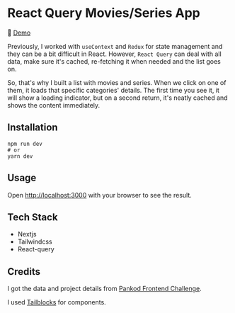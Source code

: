 # React Query Movies/Series App

🚀 [Demo](https://react-query-app-ea37.vercel.app/)

Previously, I worked with `useContext` and `Redux` for state management and they can be a bit difficult in React. However, `React Query` can deal with all data, make sure it's cached, re-fetching it when needed and the list goes on.

So, that's why I built a list with movies and series. When we click on one of them, it loads that specific categories' details. The first time you see it, it will show a loading indicator, but on a second return, it's neatly cached and shows the content immediately.

## Installation

```
npm run dev
# or
yarn dev
```

## Usage

Open [http://localhost:3000](http://localhost:3000) with your browser to see the result.

## Tech Stack

- Nextjs
- Tailwindcss
- React-query

## Credits

I got the data and project details from [Pankod Frontend Challenge](https://github.com/pankod/frontend-challenge).

I used [Tailblocks](https://tailblocks.cc/) for components.
